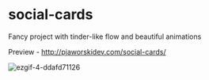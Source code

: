 # social-cards
Fancy project with tinder-like flow and beautiful animations

Preview - http://pjaworskidev.com/social-cards/

![ezgif-4-ddafd71126](https://user-images.githubusercontent.com/47056812/231875774-6a8bd09e-2fb8-4654-abf0-3ddc27fec035.gif)
